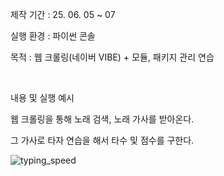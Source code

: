 제작 기간 : 25. 06. 05 ~ 07 

실행 환경 : 파이썬 콘솔

목적 : 웹 크롤링(네이버 VIBE) + 모듈, 패키지 관리 연습 

<br>

내용 및 실행 예시 

웹 크롤링을 통해 노래 검색, 노래 가사를 받아온다. 

그 가사로 타자 연습을 해서 타수 및 점수를 구한다.


![typing_speed](https://github.com/user-attachments/assets/a4f747d6-2bff-48fe-a6e8-12080da81a53)
